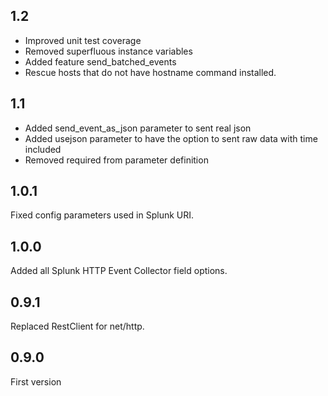 ## 1.2

- Improved unit test coverage
- Removed superfluous instance variables
- Added feature send_batched_events
- Rescue hosts that do not have hostname command installed.

## 1.1

- Added send_event_as_json parameter to sent real json
- Added usejson parameter to have the option to sent raw data with time included
- Removed required from parameter definition

## 1.0.1

Fixed config parameters used in Splunk URI.

## 1.0.0

Added all Splunk HTTP Event Collector field options.

## 0.9.1

Replaced RestClient for net/http.

## 0.9.0

First version